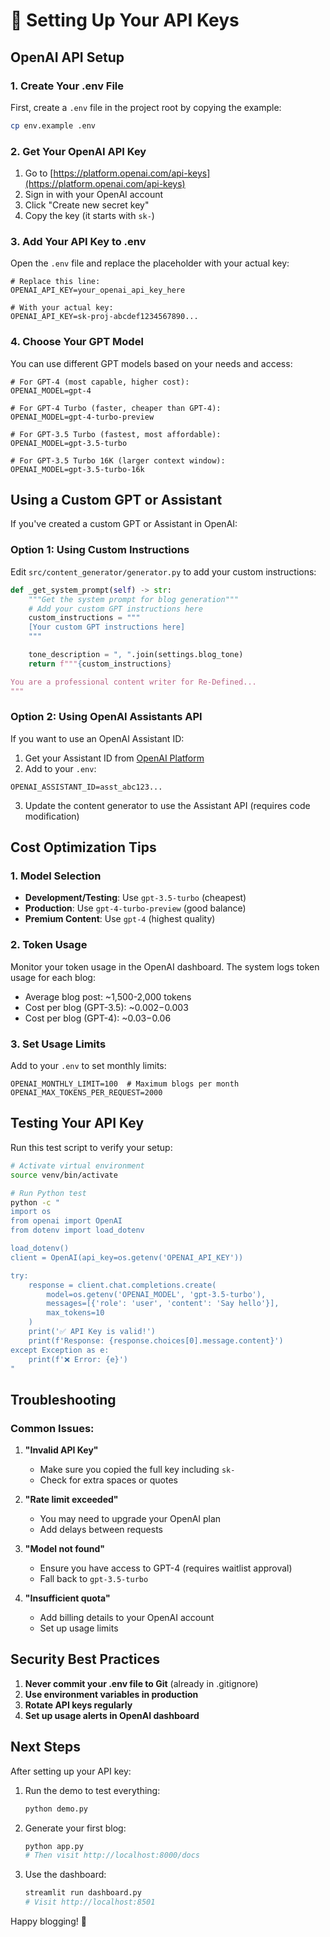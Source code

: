 # 🔑 Setting Up Your API Keys

## OpenAI API Setup

### 1. Create Your .env File

First, create a `.env` file in the project root by copying the example:

```bash
cp env.example .env
```

### 2. Get Your OpenAI API Key

1. Go to [https://platform.openai.com/api-keys](https://platform.openai.com/api-keys)
2. Sign in with your OpenAI account
3. Click "Create new secret key"
4. Copy the key (it starts with `sk-`)

### 3. Add Your API Key to .env

Open the `.env` file and replace the placeholder with your actual key:

```env
# Replace this line:
OPENAI_API_KEY=your_openai_api_key_here

# With your actual key:
OPENAI_API_KEY=sk-proj-abcdef1234567890...
```

### 4. Choose Your GPT Model

You can use different GPT models based on your needs and access:

```env
# For GPT-4 (most capable, higher cost):
OPENAI_MODEL=gpt-4

# For GPT-4 Turbo (faster, cheaper than GPT-4):
OPENAI_MODEL=gpt-4-turbo-preview

# For GPT-3.5 Turbo (fastest, most affordable):
OPENAI_MODEL=gpt-3.5-turbo

# For GPT-3.5 Turbo 16K (larger context window):
OPENAI_MODEL=gpt-3.5-turbo-16k
```

## Using a Custom GPT or Assistant

If you've created a custom GPT or Assistant in OpenAI:

### Option 1: Using Custom Instructions

Edit `src/content_generator/generator.py` to add your custom instructions:

```python
def _get_system_prompt(self) -> str:
    """Get the system prompt for blog generation"""
    # Add your custom GPT instructions here
    custom_instructions = """
    [Your custom GPT instructions here]
    """

    tone_description = ", ".join(settings.blog_tone)
    return f"""{custom_instructions}

You are a professional content writer for Re-Defined...
"""
```

### Option 2: Using OpenAI Assistants API

If you want to use an OpenAI Assistant ID:

1. Get your Assistant ID from [OpenAI Platform](https://platform.openai.com/assistants)
2. Add to your `.env`:

```env
OPENAI_ASSISTANT_ID=asst_abc123...
```

3. Update the content generator to use the Assistant API (requires code modification)

## Cost Optimization Tips

### 1. Model Selection

- **Development/Testing**: Use `gpt-3.5-turbo` (cheapest)
- **Production**: Use `gpt-4-turbo-preview` (good balance)
- **Premium Content**: Use `gpt-4` (highest quality)

### 2. Token Usage

Monitor your token usage in the OpenAI dashboard. The system logs token usage for each blog:

- Average blog post: ~1,500-2,000 tokens
- Cost per blog (GPT-3.5): ~$0.002-$0.003
- Cost per blog (GPT-4): ~$0.03-$0.06

### 3. Set Usage Limits

Add to your `.env` to set monthly limits:

```env
OPENAI_MONTHLY_LIMIT=100  # Maximum blogs per month
OPENAI_MAX_TOKENS_PER_REQUEST=2000
```

## Testing Your API Key

Run this test script to verify your setup:

```bash
# Activate virtual environment
source venv/bin/activate

# Run Python test
python -c "
import os
from openai import OpenAI
from dotenv import load_dotenv

load_dotenv()
client = OpenAI(api_key=os.getenv('OPENAI_API_KEY'))

try:
    response = client.chat.completions.create(
        model=os.getenv('OPENAI_MODEL', 'gpt-3.5-turbo'),
        messages=[{'role': 'user', 'content': 'Say hello'}],
        max_tokens=10
    )
    print('✅ API Key is valid!')
    print(f'Response: {response.choices[0].message.content}')
except Exception as e:
    print(f'❌ Error: {e}')
"
```

## Troubleshooting

### Common Issues:

1. **"Invalid API Key"**

   - Make sure you copied the full key including `sk-`
   - Check for extra spaces or quotes

2. **"Rate limit exceeded"**

   - You may need to upgrade your OpenAI plan
   - Add delays between requests

3. **"Model not found"**

   - Ensure you have access to GPT-4 (requires waitlist approval)
   - Fall back to `gpt-3.5-turbo`

4. **"Insufficient quota"**
   - Add billing details to your OpenAI account
   - Set up usage limits

## Security Best Practices

1. **Never commit your .env file to Git** (already in .gitignore)
2. **Use environment variables in production**
3. **Rotate API keys regularly**
4. **Set up usage alerts in OpenAI dashboard**

## Next Steps

After setting up your API key:

1. Run the demo to test everything:

   ```bash
   python demo.py
   ```

2. Generate your first blog:

   ```bash
   python app.py
   # Then visit http://localhost:8000/docs
   ```

3. Use the dashboard:
   ```bash
   streamlit run dashboard.py
   # Visit http://localhost:8501
   ```

Happy blogging! 🚀
